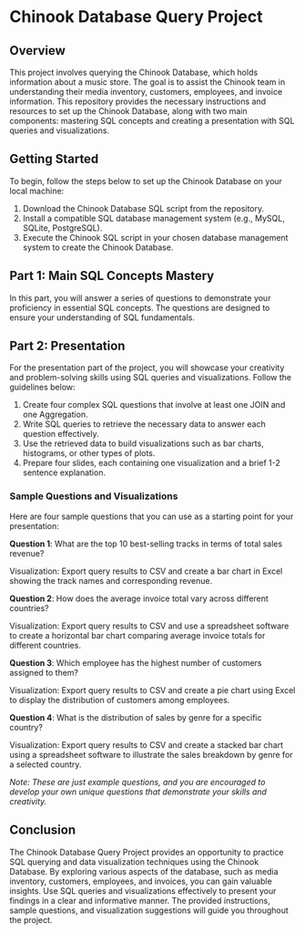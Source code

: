 # Chinook Database Query Project

## Overview
This project involves querying the Chinook Database, which holds information about a music store. The goal is to assist the Chinook team in understanding their media inventory, customers, employees, and invoice information. This repository provides the necessary instructions and resources to set up the Chinook Database, along with two main components: mastering SQL concepts and creating a presentation with SQL queries and visualizations.

## Getting Started
To begin, follow the steps below to set up the Chinook Database on your local machine:

1. Download the Chinook Database SQL script from the repository.
2. Install a compatible SQL database management system (e.g., MySQL, SQLite, PostgreSQL).
3. Execute the Chinook SQL script in your chosen database management system to create the Chinook Database.

## Part 1: Main SQL Concepts Mastery
In this part, you will answer a series of questions to demonstrate your proficiency in essential SQL concepts. The questions are designed to ensure your understanding of SQL fundamentals.

## Part 2: Presentation
For the presentation part of the project, you will showcase your creativity and problem-solving skills using SQL queries and visualizations. Follow the guidelines below:

1. Create four complex SQL questions that involve at least one JOIN and one Aggregation.
2. Write SQL queries to retrieve the necessary data to answer each question effectively.
3. Use the retrieved data to build visualizations such as bar charts, histograms, or other types of plots.
4. Prepare four slides, each containing one visualization and a brief 1-2 sentence explanation.

### Sample Questions and Visualizations
Here are four sample questions that you can use as a starting point for your presentation:

**Question 1**: What are the top 10 best-selling tracks in terms of total sales revenue?

Visualization: Export query results to CSV and create a bar chart in Excel showing the track names and corresponding revenue.

**Question 2**: How does the average invoice total vary across different countries?

Visualization: Export query results to CSV and use a spreadsheet software to create a horizontal bar chart comparing average invoice totals for different countries.

**Question 3**: Which employee has the highest number of customers assigned to them?

Visualization: Export query results to CSV and create a pie chart using Excel to display the distribution of customers among employees.

**Question 4**: What is the distribution of sales by genre for a specific country?

Visualization: Export query results to CSV and create a stacked bar chart using a spreadsheet software to illustrate the sales breakdown by genre for a selected country.

*Note: These are just example questions, and you are encouraged to develop your own unique questions that demonstrate your skills and creativity.*

## Conclusion
The Chinook Database Query Project provides an opportunity to practice SQL querying and data visualization techniques using the Chinook Database. By exploring various aspects of the database, such as media inventory, customers, employees, and invoices, you can gain valuable insights. Use SQL queries and visualizations effectively to present your findings in a clear and informative manner. The provided instructions, sample questions, and visualization suggestions will guide you throughout the project.
